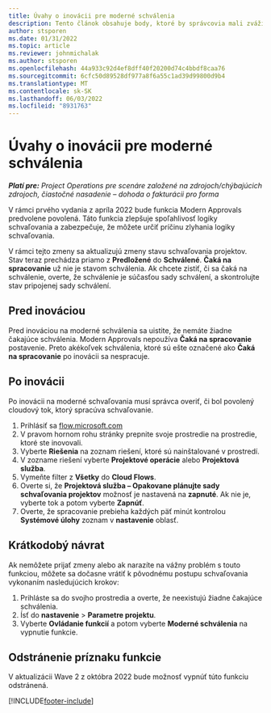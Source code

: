 ```yaml
---
title: Úvahy o inovácii pre moderné schválenia
description: Tento článok obsahuje body, ktoré by správcovia mali zvážiť pri aktivácii funkcie Modern Approvals.
author: stsporen
ms.date: 01/31/2022
ms.topic: article
ms.reviewer: johnmichalak
ms.author: stsporen
ms.openlocfilehash: 44a933c92d4ef8dff40f20200d74c4bbdf8caa76
ms.sourcegitcommit: 6cfc50d89528df977a8f6a55c1ad39d99800d9b4
ms.translationtype: MT
ms.contentlocale: sk-SK
ms.lasthandoff: 06/03/2022
ms.locfileid: "8931763"
---
```

# <a name="upgrade-considerations-for-modern-approvals"></a>Úvahy o inovácii pre moderné schválenia 

_**Platí pre:** Project Operations pre scenáre založené na zdrojoch/chýbajúcich zdrojoch, čiastočné nasadenie – dohoda o fakturácii pro forma_

V rámci prvého vydania z apríla 2022 bude funkcia Modern Approvals predvolene povolená. Táto funkcia zlepšuje spoľahlivosť logiky schvaľovania a zabezpečuje, že môžete určiť príčinu zlyhania logiky schvaľovania.

V rámci tejto zmeny sa aktualizujú zmeny stavu schvaľovania projektov. Stav teraz prechádza priamo z **Predložené** do **Schválené**. **Čaká na spracovanie** už nie je stavom schválenia. Ak chcete zistiť, či sa čaká na schválenie, overte, že schválenie je súčasťou sady schválení, a skontrolujte stav pripojenej sady schválení.

## <a name="before-you-upgrade"></a>Pred inováciou

Pred inováciou na moderné schválenia sa uistite, že nemáte žiadne čakajúce schválenia. Modern Approvals nepoužíva **Čaká na spracovanie** postavenie. Preto akékoľvek schválenia, ktoré sú ešte označené ako **Čaká na spracovanie** po inovácii sa nespracuje.

## <a name="after-you-upgrade"></a>Po inovácii

Po inovácii na moderné schvaľovania musí správca overiť, či bol povolený cloudový tok, ktorý spracúva schvaľovanie.

1. Prihlásiť sa [flow.microsoft.com](https://flow.microsoft.com)
2. V pravom hornom rohu stránky prepnite svoje prostredie na prostredie, ktoré ste inovovali.
3. Vyberte **Riešenia** na zoznam riešení, ktoré sú nainštalované v prostredí.
4. V zozname riešení vyberte **Projektové operácie** alebo **Projektová služba**.
5. Vymeňte filter z **Všetky** do **Cloud Flows**.
6. Overte si, že **Projektová služba – Opakovane plánujte sady schvaľovania projektov** možnosť je nastavená na **zapnuté**. Ak nie je, vyberte tok a potom vyberte **Zapnúť**.
7. Overte, že spracovanie prebieha každých päť minút kontrolou **Systémové úlohy** zoznam v **nastavenie** oblasť.

## <a name="short-term-rollback"></a>Krátkodobý návrat

Ak nemôžete prijať zmeny alebo ak narazíte na vážny problém s touto funkciou, môžete sa dočasne vrátiť k pôvodnému postupu schvaľovania vykonaním nasledujúcich krokov:
1. Prihláste sa do svojho prostredia a overte, že neexistujú žiadne čakajúce schválenia.
2. Ísť do **nastavenie** > **Parametre projektu**.
3. Vyberte **Ovládanie funkcií** a potom vyberte **Moderné schválenia** na vypnutie funkcie.

## <a name="removing-the-feature-flag"></a>Odstránenie príznaku funkcie

V aktualizácii Wave 2 z októbra 2022 bude možnosť vypnúť túto funkciu odstránená.

[!INCLUDE[footer-include](../includes/footer-banner.md)]
